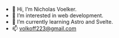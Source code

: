 - 👋 Hi, I’m Nicholas Voelker.
- 👀 I’m interested in web development.
- 🌱 I’m currently learning Astro and Svelte.
- 📫 volkoff223@gmail.com

<!---
volkoff223/volkoff223 is a ✨ special ✨ repository because its `README.md` (this file) appears on your GitHub profile.
You can click the Preview link to take a look at your changes.
--->
